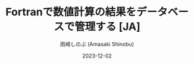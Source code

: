 ---
title:  Fortranで数値計算の結果をデータベースで管理する [JA]
date: 2023-12-02
link: https://qiita.com/amasaki203/items/c5786bdbeeb3f17bfd17
author: 雨崎しのぶ (Amasaki Shinobu)
description: Article in Japanese on how to utilize database servers for Fortran numerical simulations.
---